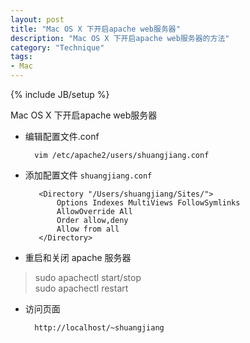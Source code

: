```yaml
---
layout: post
title: "Mac OS X 下开启apache web服务器"
description: "Mac OS X 下开启apache web服务器的方法"
category: "Technique"
tags: 
- Mac
---
```

{% include JB/setup %}  

Mac OS X 下开启apache web服务器

- 编辑配置文件.conf

		vim /etc/apache2/users/shuangjiang.conf
		

- 添加配置文件 `shuangjiang.conf`

		 <Directory "/Users/shuangjiang/Sites/">
		     Options Indexes MultiViews FollowSymlinks
		     AllowOverride All
		     Order allow,deny
		     Allow from all
		 </Directory>

- 重启和关闭 apache 服务器

> sudo apachectl start/stop  
> sudo apachectl restart

- 访问页面

		http://localhost/~shuangjiang